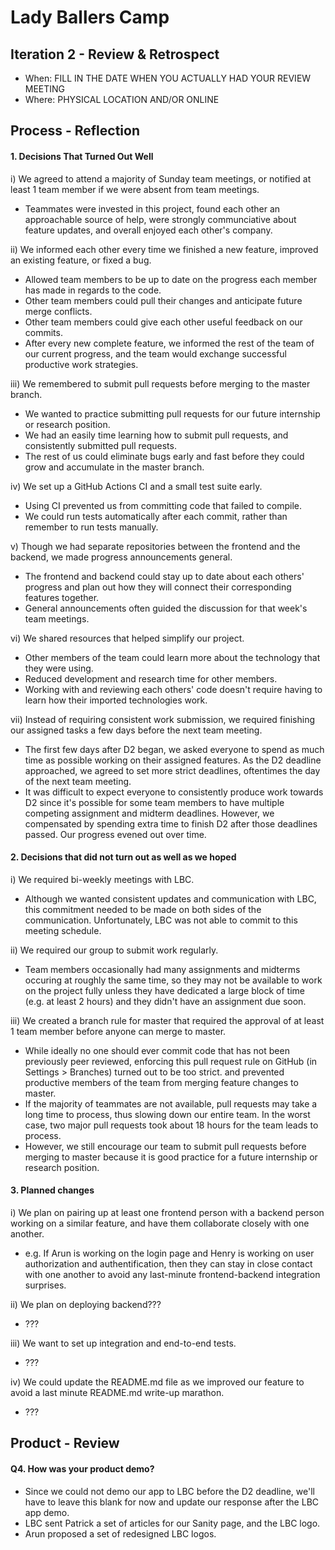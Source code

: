 # Lady Ballers Camp

 <!-- > _Note:_ This document is meant to be written during (or shortly after) your review meeting, which should happen fairly close to the due date.      
 >      
 > _Suggestion:_ Have your review meeting a day or two before the due date. This way you will have some time to go over (and edit) this document, and all team members should have a chance to make their contribution. -->


## Iteration 2 - Review & Retrospect

 * When: FILL IN THE DATE WHEN YOU ACTUALLY HAD YOUR REVIEW MEETING
 * Where: PHYSICAL LOCATION AND/OR ONLINE

## Process - Reflection

<!-- TODO: Fill in the last demo meeting before the D2 deadline. 
Ideally this is the time before your team introspective meeting. -->
<!-- TODO: Though if you do have meeting minutes from your partner meetings, 
that could be something good to link to from one of the documents! -->

#### 1. Decisions That Turned Out Well 
<!-- List **process-related** (i.e. team organization and how you work) decisions that, in retrospect, 
turned out to be successful. -->
<!-- * 2 - 4 decisions.
 * Ordered from most to least important.
 * Explain why (i.e. give a supporting argument) you consider a decision to be successful.
 * Feel free to refer/link to process artifact(s). -->

i) We agreed to attend a majority of Sunday team meetings, or notified at least 1 team member if we were absent from team meetings.
- Teammates were invested in this project, found each other an approachable source of help, were strongly communciative about
feature updates, and overall enjoyed each other's company.

ii) We informed each other every time we finished a new feature, improved an existing feature, or fixed a bug.
- Allowed team members to be up to date on the progress each member has made in regards to the code.
- Other team members could pull their changes and anticipate future merge conflicts.
- Other team members could give each other useful feedback on our commits.
- After every new complete feature, we informed the rest of the team of our current progress,
and the team would exchange successful productive work strategies.

iii) We remembered to submit pull requests before merging to the master branch.
- We wanted to practice submitting pull requests for our future internship or research position.
- We had an easily time learning how to submit pull requests, and consistently submitted pull requests.
- The rest of us could eliminate bugs early and fast before they could grow and accumulate in the master branch.

iv) We set up a GitHub Actions CI and a small test suite early.
- Using CI prevented us from committing code that failed to compile.
- We could run tests automatically after each commit, rather than remember to run tests manually.

v) Though we had separate repositories between the frontend and the backend, we made progress announcements general.
- The frontend and backend could stay up to date about each others' progress and plan out how they will connect
their corresponding features together.
- General announcements often guided the discussion for that week's team meetings.

vi) We shared resources that helped simplify our project.
- Other members of the team could learn more about the technology that they were using.
- Reduced development and research time for other members.
- Working with and reviewing each others' code doesn't require having to learn how their imported technologies work.

vii) Instead of requiring consistent work submission, we required finishing our assigned tasks a few days before the next team meeting.
- The first few days after D2 began, we asked everyone to spend as much time as possible working on their assigned features.
As the D2 deadline approached, we agreed to set more strict deadlines, oftentimes the day of the next team meeting.
- It was difficult to expect everyone to consistently produce work towards D2 since it's possible for some team members to have multiple
competing assignment and midterm deadlines. However, we compensated by spending extra time to finish D2 after those deadlines passed.
Our progress evened out over time.

#### 2. Decisions that did not turn out as well as we hoped
<!-- List **process-related** (i.e. team organization and how you work) decisions that, in retrospect, 
were not as successful as you thought they would be. --->
 <!-- * 2 - 4 decisions.
 * Ordered from most to least important.
 * Explain why (i.e. give a supporting argument) you consider a decision to be unsuccessful
 * Feel free to refer/link to process artifact(s). -->

i) We required bi-weekly meetings with LBC.
- Although we wanted consistent updates and communication with LBC, this commitment needed to be made on both sides of the communication. Unfortunately, LBC was not able to commit to this meeting schedule.

ii) We required our group to submit work regularly.
- Team members occasionally had many assignments and midterms occuring at roughly the same time, so they may not be available to work on the project fully unless they have dedicated a large block of time (e.g. at least 2 hours) and they didn't have an assignment due soon.

iii) We created a branch rule for master that required the approval of at least 1 team member before anyone can merge to master.
-  While ideally no one should ever commit code that has not been previously peer reviewed, enforcing this pull request rule on GitHub (in Settings > Branches) turned out to be too strict. and prevented productive members of the team from merging feature changes to master.
- If the majority of teammates are not available, pull requests may take a long time to process, thus slowing down our entire team. 
In the worst case, two major pull requests took about 18 hours for the team leads to process.
- However, we still encourage our team to submit pull requests before merging to master because it is good practice for a future internship or research position.


#### 3. Planned changes
<!-- List any **process-related** (i.e. team organization and how you work) changes you are planning to make 
(if there are any). -->
<!-- * Ordered from most to least important.
 * Explain why you are making a change. -->

i) We plan on pairing up at least one frontend person with a backend person working on a similar feature, and have
them collaborate closely with one another.
- e.g. If Arun is working on the login page and Henry is working on user authorization and authentification, then
they can stay in close contact with one another to avoid any last-minute frontend-backend integration surprises.

ii) We plan on deploying backend???
- ???

iii) We want to set up integration and end-to-end tests.
- ???

iv) We could update the README.md file as we improved our feature to avoid a last minute README.md write-up marathon.
- ???

## Product - Review

#### Q4. How was your product demo?
 <!-- * How did you prepare your demo?
 * What did you manage to demo to your partner?
 * Did your partner accept the features?
 * Were there change requests?
 * What did you learn from the demo from either a process or product perspective?
 * This section will be marked very leniently so keep it brief and just make sure the points are addressed -->

- Since we could not demo our app to LBC before the D2 deadline, we'll have to leave this blank
for now and update our response after the LBC app demo.
- LBC sent Patrick a set of articles for our Sanity page, and the LBC logo.
- Arun proposed a set of redesigned LBC logos.
